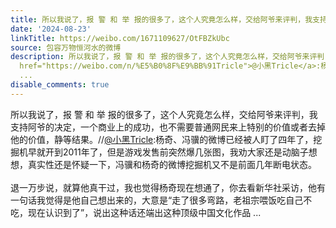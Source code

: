 ```yaml
---
title: 所以我说了，报 警 和 举 报的很多了，这个人究竟怎么样，交给阿爷来评判，我支持阿爷的决定，一个商业上的成功，也不需要普通网民来上特别的价值或者去掉他的价...
date: '2024-08-23'
linkTitle: https://weibo.com/1671109627/OtFBZkUbc
source: 包容万物恒河水的微博
description: 所以我说了，报 警 和 举 报的很多了，这个人究竟怎么样，交给阿爷来评判，我支持阿爷的决定，一个商业上的成功，也不需要普通网民来上特别的价值或者去掉他的价值，静等结果。//<a
  href="https://weibo.com/n/%E5%B0%8F%E9%BB%91Tricle">@小黑Tricle</a>:杨奇、冯骥的微博已经被人盯了四年了，挖掘机早就开到2011年了，但是游戏发售前突然爆几张图，我劝大家还是动脑子想想，真实性还是怀疑一下，冯骥和杨奇的微博挖掘机又不是前面几年断电状态。<br><br>退一万步说，就算他真干过，我也觉得杨奇现在想通了，你去看新华社采访，他有一句话我觉得是他自己想出来的，大意是“走了很多弯路，老祖宗喂饭吃自己不吃，现在认识到了”，说出这种话还端出这种顶级中国文化作品
  ...
disable_comments: true
---
```

所以我说了，报 警 和 举 报的很多了，这个人究竟怎么样，交给阿爷来评判，我支持阿爷的决定，一个商业上的成功，也不需要普通网民来上特别的价值或者去掉他的价值，静等结果。//<a href="https://weibo.com/n/%E5%B0%8F%E9%BB%91Tricle">@小黑Tricle</a>:杨奇、冯骥的微博已经被人盯了四年了，挖掘机早就开到2011年了，但是游戏发售前突然爆几张图，我劝大家还是动脑子想想，真实性还是怀疑一下，冯骥和杨奇的微博挖掘机又不是前面几年断电状态。<br><br>退一万步说，就算他真干过，我也觉得杨奇现在想通了，你去看新华社采访，他有一句话我觉得是他自己想出来的，大意是“走了很多弯路，老祖宗喂饭吃自己不吃，现在认识到了”，说出这种话还端出这种顶级中国文化作品 ...